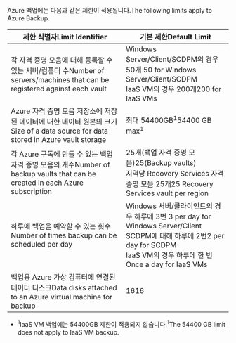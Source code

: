<span data-ttu-id="8e9f5-101">Azure 백업에는 다음과 같은 제한이 적용됩니다.</span><span class="sxs-lookup"><span data-stu-id="8e9f5-101">The following limits apply to Azure Backup.</span></span>

| <span data-ttu-id="8e9f5-102">제한 식별자</span><span class="sxs-lookup"><span data-stu-id="8e9f5-102">Limit Identifier</span></span> | <span data-ttu-id="8e9f5-103">기본 제한</span><span class="sxs-lookup"><span data-stu-id="8e9f5-103">Default Limit</span></span> |
| --- | --- |
| <span data-ttu-id="8e9f5-104">각 자격 증명 모음에 대해 등록할 수 있는 서버/컴퓨터 수</span><span class="sxs-lookup"><span data-stu-id="8e9f5-104">Number of servers/machines that can be registered against each vault</span></span> |<span data-ttu-id="8e9f5-105">Windows Server/Client/SCDPM의 경우 50개 </span><span class="sxs-lookup"><span data-stu-id="8e9f5-105">50 for Windows Server/Client/SCDPM</span></span> <br/> <span data-ttu-id="8e9f5-106">IaaS VM의 경우 200개</span><span class="sxs-lookup"><span data-stu-id="8e9f5-106">200 for IaaS VMs</span></span> |
| <span data-ttu-id="8e9f5-107">Azure 자격 증명 모음 저장소에 저장 된 데이터에 대한 데이터 원본의 크기</span><span class="sxs-lookup"><span data-stu-id="8e9f5-107">Size of a data source for data stored in Azure vault storage</span></span> |<span data-ttu-id="8e9f5-108">최대 54400GB<sup>1</sup></span><span class="sxs-lookup"><span data-stu-id="8e9f5-108">54400 GB max<sup>1</sup></span></span> |
| <span data-ttu-id="8e9f5-109">각 Azure 구독에 만들 수 있는 백업 자격 증명 모음의 개수</span><span class="sxs-lookup"><span data-stu-id="8e9f5-109">Number of backup vaults that can be created in each Azure subscription</span></span> |<span data-ttu-id="8e9f5-110">25개(백업 자격 증명 모음)</span><span class="sxs-lookup"><span data-stu-id="8e9f5-110">25(Backup vaults)</span></span> <br/> <span data-ttu-id="8e9f5-111">지역당 Recovery Services 자격 증명 모음 25개</span><span class="sxs-lookup"><span data-stu-id="8e9f5-111">25 Recovery Services vault per region</span></span> |
| <span data-ttu-id="8e9f5-112">하루에 백업을 예약할 수 있는 횟수</span><span class="sxs-lookup"><span data-stu-id="8e9f5-112">Number of times backup can be scheduled per day</span></span> |<span data-ttu-id="8e9f5-113">Windows 서버/클라이언트의 경우 하루에 3번 </span><span class="sxs-lookup"><span data-stu-id="8e9f5-113">3 per day for Windows Server/Client</span></span> <br/> <span data-ttu-id="8e9f5-114">SCDPM에 대해 하루에 2번</span><span class="sxs-lookup"><span data-stu-id="8e9f5-114">2 per day for SCDPM</span></span> <br/> <span data-ttu-id="8e9f5-115">IaaS VM의 경우 하루에 한 번</span><span class="sxs-lookup"><span data-stu-id="8e9f5-115">Once a day for IaaS VMs</span></span> |
| <span data-ttu-id="8e9f5-116">백업용 Azure 가상 컴퓨터에 연결된 데이터 디스크</span><span class="sxs-lookup"><span data-stu-id="8e9f5-116">Data disks attached to an Azure virtual machine for backup</span></span> |<span data-ttu-id="8e9f5-117">16</span><span class="sxs-lookup"><span data-stu-id="8e9f5-117">16</span></span> |

* <span data-ttu-id="8e9f5-118"><sup>1</sup>IaaS VM 백업에는 54400GB 제한이 적용되지 않습니다.</span><span class="sxs-lookup"><span data-stu-id="8e9f5-118"><sup>1</sup>The 54400 GB limit does not apply to IaaS VM backup.</span></span>

